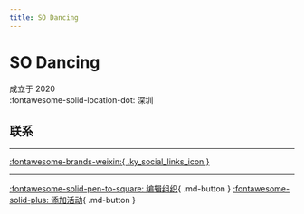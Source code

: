 ```yaml
---
title: SO Dancing
---
```


# SO Dancing

成立于 2020  
:fontawesome-solid-location-dot: 深圳  


## 联系


---

 [:fontawesome-brands-weixin:{ .ky_social_links_icon }](# "SOdancing")

---

[:fontawesome-solid-pen-to-square: 编辑组织](https://github.com/swingdance/orgs/issues/new?assignees=&labels=update+org&projects=&template=03-update_entity.yml&title=Update%20Org%3A%20zh_CN%20%E2%80%A2%20SO%20Dancing&region=zh_CN&id=so-dancing&name=SO%20Dancing){ .md-button } [:fontawesome-solid-plus: 添加活动](https://github.com/swingdance/events/issues/new?assignees=&labels=add+event&projects=&template=02-add_entity.yml&title=Add%20Event%3A%20zh_CN%20%E2%80%A2%20%3CName%3E&region=zh_CN&province=Guangdong&city=Shenzhen&org_id=so-dancing){ .md-button }

